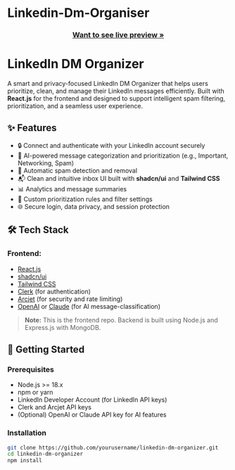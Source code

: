 # Linkedin-Dm-Organiser

<h3 align="center"><a href="https://v0-react-node-js-website-pw.vercel.app/"><strong>Want to see live preview »</strong></a></h3>
 
# LinkedIn DM Organizer

A smart and privacy-focused LinkedIn DM Organizer that helps users prioritize, clean, and manage their LinkedIn messages efficiently. Built with **React.js** for the frontend and designed to support intelligent spam filtering, prioritization, and a seamless user experience.

## ✨ Features

- 🔒 Connect and authenticate with your LinkedIn account securely
- 🧠 AI-powered message categorization and prioritization (e.g., Important, Networking, Spam)
- 🚫 Automatic spam detection and removal
- 📬 Clean and intuitive inbox UI built with **shadcn/ui** and **Tailwind CSS**
- 📊 Analytics and message summaries
- 🔧 Custom prioritization rules and filter settings
- 🌐 Secure login, data privacy, and session protection

## 🛠️ Tech Stack

### Frontend:
- [React.js](https://reactjs.org/)
- [shadcn/ui](https://ui.shadcn.com/)
- [Tailwind CSS](https://tailwindcss.com/)
- [Clerk](https://clerk.dev/) (for authentication)
- [Arcjet](https://arcjet.com/) (for security and rate limiting)
- [OpenAI](https://openai.com/) or [Claude](https://claude.ai/) (for AI message-classification)

> **Note:** This is the frontend repo. Backend is built using Node.js and Express.js with MongoDB.

## 🚀 Getting Started

### Prerequisites

- Node.js >= 18.x
- npm or yarn
- LinkedIn Developer Account (for LinkedIn API keys)
- Clerk and Arcjet API keys
- (Optional) OpenAI or Claude API key for AI features

### Installation

```bash
git clone https://github.com/yourusername/linkedin-dm-organizer.git
cd linkedin-dm-organizer
npm install
